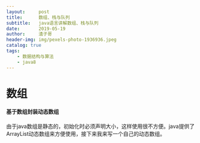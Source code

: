 ```yaml
---
layout:     post
title:      数组、栈与队列
subtitle:   java语言讲解数组、栈与队列
date:       2019-05-19
author:     渣子哥
header-img: img/pexels-photo-1936936.jpeg
catalog: true
tags:
    - 数据结构与算法
    - java8
---
```


# 数组

#### 基于数组封装动态数组

由于java数组是静态的，初始化时必须声明大小，这样使用很不方便。java提供了ArrayList动态数组来方便使用，接下来我来写一个自己的动态数组。


